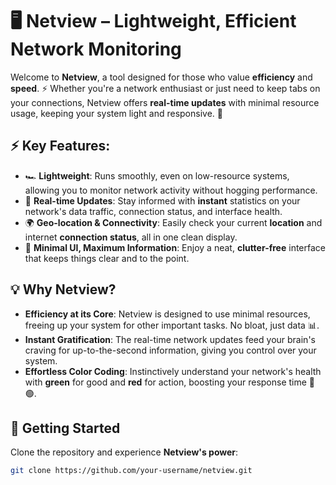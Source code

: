 # 🖥️ **Netview** – Lightweight, Efficient Network Monitoring

Welcome to **Netview**, a tool designed for those who value **efficiency** and **speed**. ⚡ Whether you're a network enthusiast or just need to keep tabs on your connections, Netview offers **real-time updates** with minimal resource usage, keeping your system light and responsive. 🚀

## ⚡ **Key Features**:

- 🏎️ **Lightweight**: Runs smoothly, even on low-resource systems, allowing you to monitor network activity without hogging performance.
- 📡 **Real-time Updates**: Stay informed with **instant** statistics on your network's data traffic, connection status, and interface health.
- 🌍 **Geo-location & Connectivity**: Easily check your current **location** and internet **connection status**, all in one clean display.
- 🎨 **Minimal UI, Maximum Information**: Enjoy a neat, **clutter-free** interface that keeps things clear and to the point.

## 💡 **Why Netview?**
- **Efficiency at its Core**: Netview is designed to use minimal resources, freeing up your system for other important tasks. No bloat, just data 📊.
- **Instant Gratification**: The real-time network updates feed your brain's craving for up-to-the-second information, giving you control over your system.
- **Effortless Color Coding**: Instinctively understand your network's health with **green** for good and **red** for action, boosting your response time 🔴🟢.

## 🚀 **Getting Started**
Clone the repository and experience **Netview's power**:

```bash
git clone https://github.com/your-username/netview.git
```
